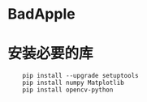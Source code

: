 # BadApple
# 安装必要的库
```
    pip install --upgrade setuptools
    pip install numpy Matplotlib
    pip install opencv-python
```